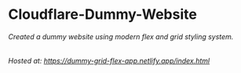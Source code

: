 # Cloudflare-Dummy-Website

###### Created a dummy website using modern flex and grid styling system.
###### Hosted at: https://dummy-grid-flex-app.netlify.app/index.html

